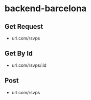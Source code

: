 # backend-barcelona

## Get Request
- url.com/rsvps

## Get By Id
- url.com/rsvps/:id

## Post
- url.com/rsvps